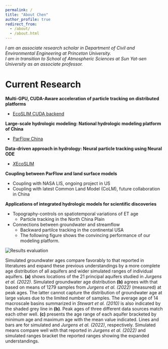 ```yaml
---
permalink: /
title: "About Chen"
author_profile: true
redirect_from: 
  - /about/
  - /about.html
---
```

 
*I am an associate research scholar in Department of Civil and Environmental Engineering at Princeton University.  
I am in transition to School of Atmospheric Sciences at Sun Yat-sen University as an associate professor.*

Current Research
======
**Multi-GPU, CUDA-Aware acceleration of particle tracking on distributed platforms**  
* [EcoSLIM CUDA backend](https://github.com/aureliayang/EcoSLIM_CONUS) 

**Large-scale hydrologic modeling: National hydrologic modeling platform of China**  
* [ParFlow China](https://github.com/aureliayang/ParFlow-CONCN) 

**Data-driven approach in hydrology: Neural particle tracking using Neural ODE**  
* [*X*EcoSLIM](https://github.com/aureliayang/XEcoSLIM)  

**Coupling between ParFlow and land surface models**  
* Coupling with NASA LIS, ongoing project in US
* Coupling with latest Common Land Model (CoLM), future collaboration in China

**Applications of integrated hydrologic models for scientific discoveries**  
* Topography-controls on spatiotemporal variations of ET age
  * Particle tracking in the North China Plain
* Connections between groundwater and streamflow
  * Backward partilce tracking in the continental USA  
  * The following figure shows the convincing performance of our modeling platform.

![Results evaluation](/images/particle_tracking_evaluation_Page.png)  

Simulated groundwater ages compare favorably to that reported in literatures and expand these previous understandings by a more complete age distribution of all aquifers and wider simulated ranges of individual aquifers. **(a)** shows locations of the 21 principal aquifers studied in *Jurgens et al. (2022)*. Simulated groundwater age distribution **(b)** agrees with that based on means of 1279 samples from *Jurgens et al. (2022)* (measured) at peak ages. The latter cannot capture the distribution of groundwater age at large values due to the limited number of samples. The average age of 14 macroscale basins summarized in *Stewart et al. (2010)* is also indicated by the shaded grey line in **(b)**. Peak ages of three different data sources match each other well. **(c)** presents the age range of each aquifer bracketed by minimum age and maximum age with the mean value indicated. Lines and bars are for simulated and *Jurgens et al. (2022)*, respectively. Simulated means compare well with that reported in *Jurgens et al. (2022)* and simulated ranges bracket the reported ranges showing the expanded understandings.
